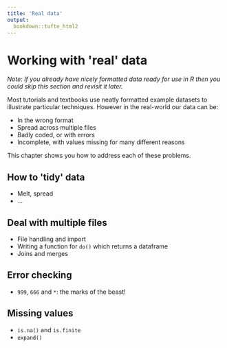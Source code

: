 ```yaml
---
title: 'Real data'
output:
  bookdown::tufte_html2
---
```






# Working with 'real' data



*Note: If you already have nicely formatted data ready for use in R then you could skip this section and revisit it later.*

Most tutorials and textbooks use neatly formatted example datasets to illustrate particular techniques. However in the real-world our data can be:

- In the wrong format
- Spread across multiple files
- Badly coded, or with errors
- Incomplete, with values missing for many different reasons


This chapter shows you how to address each of these problems.



##  How to 'tidy' data

- Melt, spread
- ...



## Deal with multiple files

- File handling and import
- Writing a function for `do()` which returns a dataframe
- Joins and merges



##  Error checking

- `999`, `666` and `*`: the marks of the beast!



## Missing values

- `is.na()` and `is.finite`
- `expand()`



